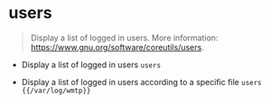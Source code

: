 # users
> Display a list of logged in users.
> More information: <https://www.gnu.org/software/coreutils/users>.

- Display a list of logged in users
`users`

- Display a list of logged in users according to a specific file
`users {{/var/log/wmtp}}`

